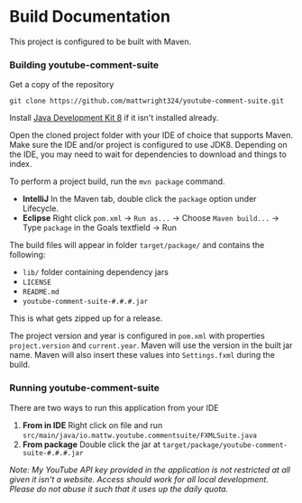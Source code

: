 Build Documentation
=

This project is configured to be built with Maven.

### Building youtube-comment-suite

Get a copy of the repository

```
git clone https://github.com/mattwright324/youtube-comment-suite.git
```

Install [Java Development Kit 8](https://www.oracle.com/java/technologies/javase/javase-jdk8-downloads.html)
if it isn't installed already.

Open the cloned project folder with your IDE of choice that supports Maven. 
Make sure the IDE and/or project is configured to use JDK8. 
Depending on the IDE, you may need to wait for dependencies to download and things to index.

To perform a project build, run the `mvn package` command. 

- **IntelliJ** In the Maven tab, double click the `package` option under Lifecycle.
- **Eclipse** Right click `pom.xml` -> `Run as...` -> Choose `Maven build...` -> Type `package` in the Goals textfield -> Run

The build files will appear in folder `target/package/` and contains the following:

- `lib/` folder containing dependency jars
- `LICENSE`
- `README.md`
- `youtube-comment-suite-#.#.#.jar`

This is what gets zipped up for a release.

The project version and year is configured in `pom.xml` with properties `project.version` and `current.year`.
Maven will use the version in the built jar name. 
Maven will also insert these values into `Settings.fxml` during the build.

### Running youtube-comment-suite

There are two ways to run this application from your IDE

1. **From in IDE** Right click on file and run `src/main/java/io.mattw.youtube.commentsuite/FXMLSuite.java`
2. **From package** Double click the jar at `target/package/youtube-comment-suite-#.#.#.jar` 

*Note: My YouTube API key provided in the application is not restricted at all given it isn't a website.
Access should work for all local development. Please do not abuse it such that it uses up the daily quota.*
